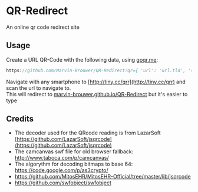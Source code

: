 # QR-Redirect
An online qr code redirect site

## Usage
Create a URL QR-Code with the following data, using [goqr.me](http://goqr.me/#t=url):
```javascript
https://github.com/Marvin-Brouwer/QR-Redirect?qr={ 'url': 'url.tld', 'secure': false } 
```
Navigate with any smartphone to [http://tiny.cc/qrr](http://tiny.cc/qrr) and scan the url to navigate to.  
This will redirect to [marvin-brouwer.github.io/QR-Redirect](https://github.com/Marvin-Brouwer/QR-Redirect) but it's easier to type

## Credits
* The decoder used for the QRcode reading is from LazarSoft [https://github.com/LazarSoft/jsqrcode](https://github.com/LazarSoft/jsqrcode)
* The camcanvas swf file for old browser fallback: http://www.taboca.com/p/camcanvas/
* The algorythm for decoding bitmaps to base 64: https://code.google.com/p/as3crypto/
* https://github.com/MitosEHR/MitosEHR-Official/tree/master/lib/jsqrcode
* https://github.com/swfobject/swfobject
